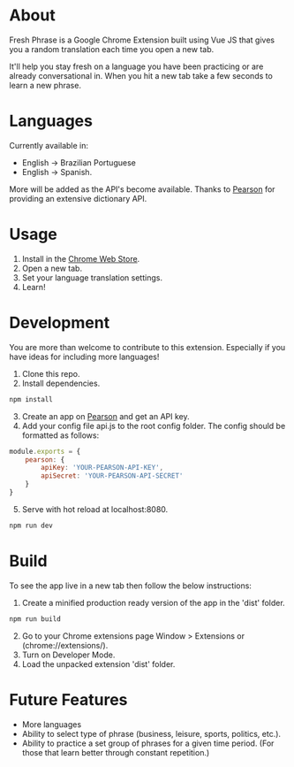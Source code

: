 About
===
Fresh Phrase is a Google Chrome Extension built using Vue JS that gives you a random translation each time you open a new tab. 

It'll help you stay fresh on a language you have been practicing or are already conversational in. When you hit a new tab take a few seconds to learn a new phrase.

Languages
===

Currently available in: 
* English -> Brazilian Portuguese
* English -> Spanish. 

More will be added as the API's become available. Thanks to [Pearson](http://developer.pearson.com/apis/dictionaries) for providing an extensive dictionary API.

Usage
===

1. Install in the [Chrome Web Store](http://celsowhite.com).
2. Open a new tab.
3. Set your language translation settings.
4. Learn!

Development
===

You are more than welcome to contribute to this extension. Especially if you have ideas for including more languages!

1. Clone this repo.
2. Install dependencies. 
``` bash
npm install
```
3. Create an app on [Pearson](http://developer.pearson.com/) and get an API key.
4. Add your config file api.js to the root config folder. The config should be formatted as follows:
```javascript
module.exports = {
    pearson: {
        apiKey: 'YOUR-PEARSON-API-KEY',
	    apiSecret: 'YOUR-PEARSON-API-SECRET'
    }
}
```
5. Serve with hot reload at localhost:8080.

``` bash
npm run dev
```

Build
===

To see the app live in a new tab then follow the below instructions:

1. Create a minified production ready version of the app in the 'dist' folder.
``` bash
npm run build
``` 
2. Go to your Chrome extensions page Window > Extensions or (chrome://extensions/).
3. Turn on Developer Mode.
4. Load the unpacked extension 'dist' folder.

Future Features
===

* More languages
* Ability to select type of phrase (business, leisure, sports, politics, etc.).
* Ability to practice a set group of phrases for a given time period. (For those that learn better through constant repetition.)